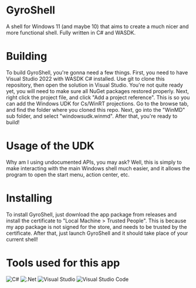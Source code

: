 # GyroShell
A shell for Windows 11 (and maybe 10) that aims to create a much nicer and more functional shell. Fully written in C# and WASDK.

# Building
To build GyroShell, you're gonna need a few things. First, you need to have Visual Studio 2022 with WASDK C# installed. Use git to clone this repository, then open the solution in Visual Studio. You're not quite ready yet, you will need to make sure all NuGet packages restored properly. Next, right click the project file, and click "Add a project reference". This is so you can add the Windows UDK for Cs/WinRT projections. Go to the browse tab, and find the folder where you cloned this repo. Next, go into the "WinMD" sub folder, and select "windowsudk.winmd". After that, you're ready to build!

# Usage of the UDK
Why am I using undocumented APIs, you may ask? Well, this is simply to make interacting with the main Windows shell much easier, and it allows the program to open the start menu, action center, etc.

# Installing
To install GyroShell, just download the app package from releases and install the certificate to "Local Machine > Trusted People". This is because my app package is not signed for the store, and needs to be trusted by the certificate. After that, just launch GyroShell and it should take place of your current shell!

# Tools used for this app
![C#](https://img.shields.io/badge/c%23-%23239120.svg?style=for-the-badge&logo=c-sharp&logoColor=white) ![.Net](https://img.shields.io/badge/.NET-5C2D91?style=for-the-badge&logo=.net&logoColor=white) ![Visual Studio](https://img.shields.io/badge/Visual%20Studio-5C2D91.svg?style=for-the-badge&logo=visual-studio&logoColor=white) ![Visual Studio Code](https://img.shields.io/badge/Visual%20Studio%20Code-0078d7.svg?style=for-the-badge&logo=visual-studio-code&logoColor=white)
